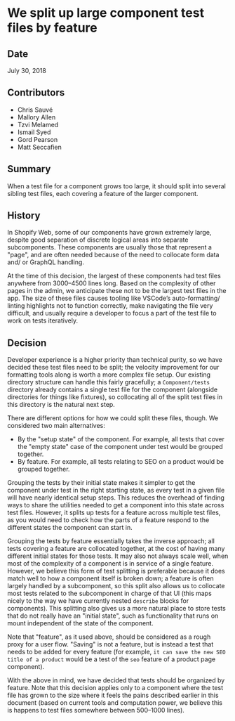 # We split up large component test files by feature

## Date

July 30, 2018

## Contributors

* Chris Sauvé
* Mallory Allen
* Tzvi Melamed
* Ismail Syed
* Gord Pearson
* Matt Seccafien

## Summary

When a test file for a component grows too large, it should split into several sibling test files, each covering a feature of the larger component.

## History

In Shopify Web, some of our components have grown extremely large, despite good separation of discrete logical areas into separate subcomponents. These components are usually those that represent a "page", and are often needed because of the need to collocate form data and/ or GraphQL handling.

At the time of this decision, the largest of these components had test files anywhere from 3000–4500 lines long. Based on the complexity of other pages in the admin, we anticipate these not to be the largest test files in the app. The size of these files causes tooling like VSCode’s auto-formatting/ linting highlights not to function correctly, make navigating the file very difficult, and usually require a developer to focus a part of the test file to work on tests iteratively.

## Decision

Developer experience is a higher priority than technical purity, so we have decided these test files need to be split; the velocity improvement for our formatting tools along is worth a more complex file setup. Our existing directory structure can handle this fairly gracefully; a `Component/tests` directory already contains a single test file for the component (alongside directories for things like fixtures), so collocating all of the split test files in this directory is the natural next step.

There are different options for how we could split these files, though. We considered two main alternatives:

* By the "setup state" of the component. For example, all tests that cover the "empty state" case of the component under test would be grouped together.
* By feature. For example, all tests relating to SEO on a product would be grouped together.

Grouping the tests by their initial state makes it simpler to get the component under test in the right starting state, as every test in a given file will have nearly identical setup steps. This reduces the overhead of finding ways to share the utilities needed to get a component into this state across test files. However, it splits up tests for a feature across multiple test files, as you would need to check how the parts of a feature respond to the different states the component can start in.

Grouping the tests by feature essentially takes the inverse approach; all tests covering a feature are collocated together, at the cost of having many different initial states for those tests. It may also not always scale well, when most of the complexity of a component is in service of a single feature. However, we believe this form of test splitting is preferable because it does match well to how a component itself is broken down; a feature is often largely handled by a subcomponent, so this split also allows us to collocate most tests related to the subcomponent in charge of that UI (this maps nicely to the way we have currently nested `describe` blocks for components). This splitting also gives us a more natural place to store tests that do not really have an "initial state", such as functionality that runs on mount independent of the state of the component.

Note that "feature", as it used above, should be considered as a rough proxy for a user flow. "Saving" is not a feature, but is instead a test that needs to be added for every feature (for example, `it can save the new SEO title of a product` would be a test of the `seo` feature of a product page component).

With the above in mind, we have decided that tests should be organized by feature. Note that this decision applies only to a component where the test file has grown to the size where it feels the pains described earlier in this document (based on current tools and computation power, we believe this is happens to test files somewhere between 500–1000 lines).
